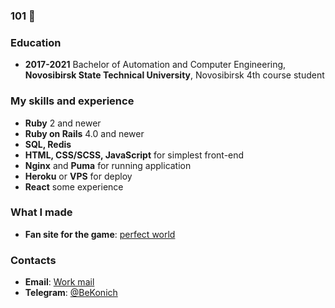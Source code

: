 ### 101 👋

### Education

- **2017-2021** Bachelor of Automation and Computer Engineering, **Novosibirsk State Technical University**, Novosibirsk 4th course student

### My skills and experience

- **Ruby** 2 and newer
- **Ruby on Rails** 4.0 and newer
- **SQL, Redis**
- **HTML, CSS/SCSS, JavaScript** for simplest front-end
- **Nginx** and **Puma** for running application
- **Heroku** or **VPS** for deploy
- **React** some experience

### What I made

- **Fan site for the game**: [perfect world](https://mobile-pw.ru/)

### Contacts

- **Email**: [Work mail](constant2play@gmail.com)
- **Telegram**: [@BeKonich](https://t.me/BeKonich)
